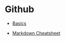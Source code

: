 # Github
  - [Basics](../notes/main/Topics/Github)

  - [Markdown Cheatsheet](https://github.com/adam-p/markdown-here/wiki/Markdown-Cheatsheet#links "You will forget me and will need me later")
